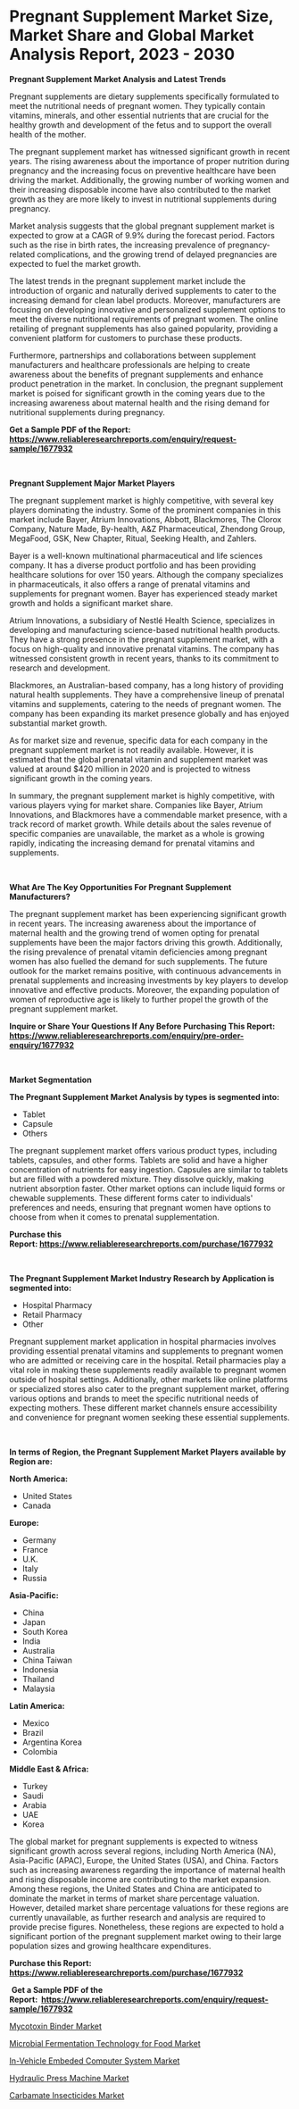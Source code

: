 <p><h1>Pregnant Supplement Market Size, Market Share and Global Market Analysis Report, 2023 - 2030</h1></p><p><strong>Pregnant Supplement Market Analysis and Latest Trends</strong></p>
<p><p>Pregnant supplements are dietary supplements specifically formulated to meet the nutritional needs of pregnant women. They typically contain vitamins, minerals, and other essential nutrients that are crucial for the healthy growth and development of the fetus and to support the overall health of the mother.</p><p>The pregnant supplement market has witnessed significant growth in recent years. The rising awareness about the importance of proper nutrition during pregnancy and the increasing focus on preventive healthcare have been driving the market. Additionally, the growing number of working women and their increasing disposable income have also contributed to the market growth as they are more likely to invest in nutritional supplements during pregnancy.</p><p>Market analysis suggests that the global pregnant supplement market is expected to grow at a CAGR of 9.9% during the forecast period. Factors such as the rise in birth rates, the increasing prevalence of pregnancy-related complications, and the growing trend of delayed pregnancies are expected to fuel the market growth.</p><p>The latest trends in the pregnant supplement market include the introduction of organic and naturally derived supplements to cater to the increasing demand for clean label products. Moreover, manufacturers are focusing on developing innovative and personalized supplement options to meet the diverse nutritional requirements of pregnant women. The online retailing of pregnant supplements has also gained popularity, providing a convenient platform for customers to purchase these products.</p><p>Furthermore, partnerships and collaborations between supplement manufacturers and healthcare professionals are helping to create awareness about the benefits of pregnant supplements and enhance product penetration in the market. In conclusion, the pregnant supplement market is poised for significant growth in the coming years due to the increasing awareness about maternal health and the rising demand for nutritional supplements during pregnancy.</p></p>
<p><strong>Get a Sample PDF of the Report:&nbsp; <a href="https://www.reliableresearchreports.com/enquiry/request-sample/1677932">https://www.reliableresearchreports.com/enquiry/request-sample/1677932</a></strong></p>
<p>&nbsp;</p>
<p><strong>Pregnant Supplement Major Market Players</strong></p>
<p><p>The pregnant supplement market is highly competitive, with several key players dominating the industry. Some of the prominent companies in this market include Bayer, Atrium Innovations, Abbott, Blackmores, The Clorox Company, Nature Made, By-health, A&Z Pharmaceutical, Zhendong Group, MegaFood, GSK, New Chapter, Ritual, Seeking Health, and Zahlers. </p><p>Bayer is a well-known multinational pharmaceutical and life sciences company. It has a diverse product portfolio and has been providing healthcare solutions for over 150 years. Although the company specializes in pharmaceuticals, it also offers a range of prenatal vitamins and supplements for pregnant women. Bayer has experienced steady market growth and holds a significant market share.</p><p>Atrium Innovations, a subsidiary of Nestlé Health Science, specializes in developing and manufacturing science-based nutritional health products. They have a strong presence in the pregnant supplement market, with a focus on high-quality and innovative prenatal vitamins. The company has witnessed consistent growth in recent years, thanks to its commitment to research and development.</p><p>Blackmores, an Australian-based company, has a long history of providing natural health supplements. They have a comprehensive lineup of prenatal vitamins and supplements, catering to the needs of pregnant women. The company has been expanding its market presence globally and has enjoyed substantial market growth.</p><p>As for market size and revenue, specific data for each company in the pregnant supplement market is not readily available. However, it is estimated that the global prenatal vitamin and supplement market was valued at around $420 million in 2020 and is projected to witness significant growth in the coming years.</p><p>In summary, the pregnant supplement market is highly competitive, with various players vying for market share. Companies like Bayer, Atrium Innovations, and Blackmores have a commendable market presence, with a track record of market growth. While details about the sales revenue of specific companies are unavailable, the market as a whole is growing rapidly, indicating the increasing demand for prenatal vitamins and supplements.</p></p>
<p>&nbsp;</p>
<p><strong>What Are The Key Opportunities For Pregnant Supplement Manufacturers?</strong></p>
<p><p>The pregnant supplement market has been experiencing significant growth in recent years. The increasing awareness about the importance of maternal health and the growing trend of women opting for prenatal supplements have been the major factors driving this growth. Additionally, the rising prevalence of prenatal vitamin deficiencies among pregnant women has also fuelled the demand for such supplements. The future outlook for the market remains positive, with continuous advancements in prenatal supplements and increasing investments by key players to develop innovative and effective products. Moreover, the expanding population of women of reproductive age is likely to further propel the growth of the pregnant supplement market.</p></p>
<p><strong>Inquire or Share Your Questions If Any Before Purchasing This Report: <a href="https://www.reliableresearchreports.com/enquiry/pre-order-enquiry/1677932">https://www.reliableresearchreports.com/enquiry/pre-order-enquiry/1677932</a></strong></p>
<p>&nbsp;</p>
<p><strong>Market Segmentation</strong></p>
<p><strong>The Pregnant Supplement Market Analysis by types is segmented into:</strong></p>
<p><ul><li>Tablet</li><li>Capsule</li><li>Others</li></ul></p>
<p><p>The pregnant supplement market offers various product types, including tablets, capsules, and other forms. Tablets are solid and have a higher concentration of nutrients for easy ingestion. Capsules are similar to tablets but are filled with a powdered mixture. They dissolve quickly, making nutrient absorption faster. Other market options can include liquid forms or chewable supplements. These different forms cater to individuals' preferences and needs, ensuring that pregnant women have options to choose from when it comes to prenatal supplementation.</p></p>
<p><strong>Purchase this Report:&nbsp;<a href="https://www.reliableresearchreports.com/purchase/1677932">https://www.reliableresearchreports.com/purchase/1677932</a></strong></p>
<p>&nbsp;</p>
<p><strong>The Pregnant Supplement Market Industry Research by Application is segmented into:</strong></p>
<p><ul><li>Hospital Pharmacy</li><li>Retail Pharmacy</li><li>Other</li></ul></p>
<p><p>Pregnant supplement market application in hospital pharmacies involves providing essential prenatal vitamins and supplements to pregnant women who are admitted or receiving care in the hospital. Retail pharmacies play a vital role in making these supplements readily available to pregnant women outside of hospital settings. Additionally, other markets like online platforms or specialized stores also cater to the pregnant supplement market, offering various options and brands to meet the specific nutritional needs of expecting mothers. These different market channels ensure accessibility and convenience for pregnant women seeking these essential supplements.</p></p>
<p>&nbsp;</p>
<p><strong>In terms of Region, the Pregnant Supplement Market Players available by Region are:</strong></p>
<p>
    <p> <strong> North America: </strong>
        <ul>
            <li>United States</li>
            <li>Canada</li>
        </ul>
        </p> 
    <p> <strong> Europe: </strong>
        <ul>
            <li>Germany</li>
            <li>France</li>
            <li>U.K.</li>
            <li>Italy</li>
            <li>Russia</li>
        </ul>
        </p> 
    <p> <strong> Asia-Pacific: </strong>
        <ul>
            <li>China</li>
            <li>Japan</li>
            <li>South Korea</li>
            <li>India</li>
            <li>Australia</li>
            <li>China Taiwan</li>
            <li>Indonesia</li>
            <li>Thailand</li>
            <li>Malaysia</li>
        </ul>
        </p> 
    <p> <strong> Latin America: </strong>
        <ul>
            <li>Mexico</li>
            <li>Brazil</li>
            <li>Argentina Korea</li>
            <li>Colombia</li>
        </ul>
        </p> 
    <p> <strong> Middle East & Africa: </strong>
        <ul>
            <li>Turkey</li>
            <li>Saudi</li>
            <li>Arabia</li>
            <li>UAE</li>
            <li>Korea</li>
        </ul>
    </p>
    </p>
<p><p>The global market for pregnant supplements is expected to witness significant growth across several regions, including North America (NA), Asia-Pacific (APAC), Europe, the United States (USA), and China. Factors such as increasing awareness regarding the importance of maternal health and rising disposable income are contributing to the market expansion. Among these regions, the United States and China are anticipated to dominate the market in terms of market share percentage valuation. However, detailed market share percentage valuations for these regions are currently unavailable, as further research and analysis are required to provide precise figures. Nonetheless, these regions are expected to hold a significant portion of the pregnant supplement market owing to their large population sizes and growing healthcare expenditures.</p></p>
<p><strong>Purchase this Report: <a href="https://www.reliableresearchreports.com/purchase/1677932">https://www.reliableresearchreports.com/purchase/1677932</a></strong></p>
<p>&nbsp;<strong>Get a Sample PDF of the Report:&nbsp;&nbsp;<a href="https://www.reliableresearchreports.com/enquiry/request-sample/1677932">https://www.reliableresearchreports.com/enquiry/request-sample/1677932</a></strong></p>
<p><strong></strong></p>
<p><p><a href="https://github.com/merzlyukov93/Market-Research-Report-List-1/blob/main/mycotoxin-binder-market.md">Mycotoxin Binder Market</a></p><p><a href="https://medium.com/@elyssablick/microbial-fermentation-technology-for-food-market-focuses-on-market-share-size-and-projected-d6472b2729e2">Microbial Fermentation Technology for Food Market</a></p><p><a href="https://medium.com/@shanelerde/in-vehicle-embeded-computer-system-market-trends-and-market-analysis-forecasted-for-period-25131b90730d">In-Vehicle Embeded Computer System Market</a></p><p><a href="https://www.linkedin.com/pulse/hydraulic-press-machine-market-challenges-opportunities/">Hydraulic Press Machine Market</a></p><p><a href="https://github.com/sofyaavrova/Market-Research-Report-List-1/blob/main/carbamate-insecticides-market.md">Carbamate Insecticides Market</a></p></p>